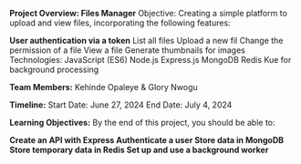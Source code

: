 **Project Overview: Files Manager**
Objective:
Creating a simple platform to upload and view files, incorporating the following features:

**User authentication via a token**
List all files
Upload a new fil
Change the permission of a file
View a file
Generate thumbnails for images
Technologies:
JavaScript (ES6)
Node.js
Express.js
MongoDB
Redis
Kue for background processing

**Team Members:**
Kehinde Opaleye &
Glory Nwogu

**Timeline:**
Start Date: June 27, 2024
End Date: July 4, 2024

**Learning Objectives:**
By the end of this project, you should be able to:

**Create an API with Express
Authenticate a user
Store data in MongoDB
Store temporary data in Redis
Set up and use a background worker**
